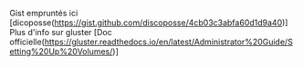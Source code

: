 
Gist empruntés ici [dicoposse(https://gist.github.com/discoposse/4cb03c3abfa60d1d9a40)]
Plus d'info sur gluster [Doc officielle(https://gluster.readthedocs.io/en/latest/Administrator%20Guide/Setting%20Up%20Volumes/)]


